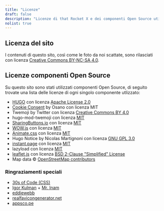 ```yaml
---
title: "Licenze"
draft: false
description: "Licenze di that Rocket X e dei componenti Open Source utilizzati su questo sito"
nolist: true
---
```


## Licenza del sito
I contenuti di questo sito, così come le foto da noi scattate, sono rilasciati con licenza [Creative Commons BY-NC-SA 4.0](https://creativecommons.org/licenses/by-nc-sa/4.0/).

## Licenze componenti Open Source
Su questo sito sono stati utilizzati componenti Open Source, di seguito trovate una lista delle licenze di ogni singolo componente utlizzato:

- [HUGO](https://gohugo.io/) con licenza [Apache License 2.0](https://github.com/gohugoio/hugo/blob/master/LICENSE)
- [Cookie Consent](https://www.osano.com/cookieconsent/documentation/license/) by Osano con licenza MIT
- Twemoji by Twitter con licenza [Creative Commons BY 4.0](https://github.com/twitter/twemoji/blob/master/LICENSE-GRAPHICS)
- hugo-mod-twemoji con licenza [MIT](https://github.com/jakejarvis/hugo-mod-twemoji/blob/master/LICENSE.md)
- [SharingButtons.io](https://sharingbuttons.io/) con licenza [MIT](https://github.com/mxstbr/sharingbuttons.io/blob/master/LICENSE.md)
- [WOW.js](https://wowjs.uk/) con licenza [MIT](https://github.com/graingert/WOW/blob/master/LICENSE)
- [Animate.css](https://animate.style/) con licenza [MIT](https://github.com/animate-css/animate.css/blob/master/LICENSE)
- Hugo Notice by Nicolas Martignoni con licenza [GNU GPL 3.0](https://github.com/martignoni/hugo-notice/blob/master/LICENSE)
- [instant.page](https://instant.page/) con licenza [MIT](https://github.com/instantpage/instant.page/blob/master/LICENSE)
- lazyload con licenza [MIT](https://github.com/verlok/lazyload/blob/master/LICENSE)
- [leaflet.js](https://leafletjs.com/) con licenza [BSD 2-Clause "Simplified" License](https://github.com/Leaflet/Leaflet/blob/master/LICENSE)
- Map data © [OpenStreetMap contributors](https://www.openstreetmap.org/copyright)

### Ringraziamenti speciali
- [30s of Code (CSS)](https://www.30secondsofcode.org/css/)
- [Igor Kulman](https://blog.kulman.sk/delaying-disqus-comments-to-save-requests/) + [Mr. Inam](https://disq.us/p/27j8583)
- [eddiewebb](https://gist.github.com/eddiewebb/735feb48f50f0ddd65ae5606a1cb41ae)
- [realfavicongenerator.net](https://realfavicongenerator.net/)
- [appsco.pe](https://appsco.pe/developer/splash-screens)
